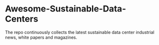 # Awesome-Sustainable-Data-Centers
The repo continuously collects the latest sustainable data center industrial news, white papers and magazines. 
